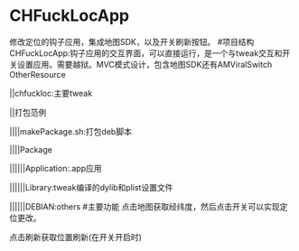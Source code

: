 # CHFuckLocApp
修改定位的钩子应用，集成地图SDK，以及开关刷新按钮。
#项目结构
CHFuckLocApp:钩子应用的交互界面，可以直接运行，是一个与tweak交互和开关设置应用。需要越狱。MVC模式设计，包含地图SDK还有AMViralSwitch
OtherResource

||chfuckloc:主要tweak

||打包范例

||||makePackage.sh:打包deb脚本

||||Package

||||||Application:.app应用

||||||Library:tweak编译的dylib和plist设置文件

||||||DEBIAN:others
#主要功能
点击地图获取经纬度，然后点击开关可以实现定位更改。

点击刷新获取位置刷新(在开关开启时)
